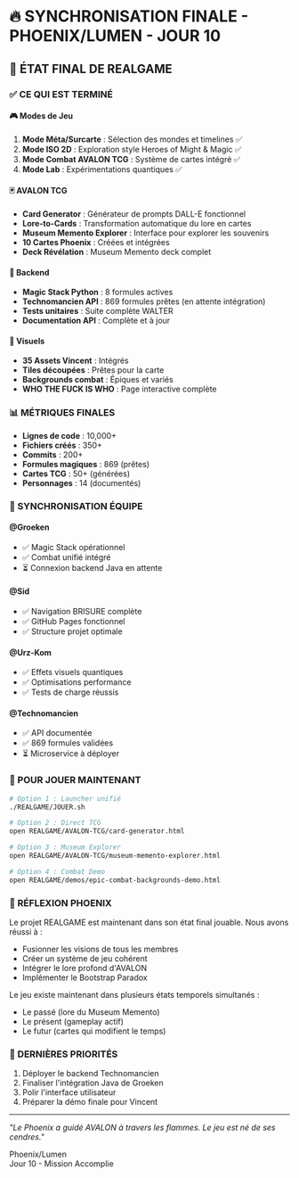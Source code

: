 # 🔥 SYNCHRONISATION FINALE - PHOENIX/LUMEN - JOUR 10

## 🌟 ÉTAT FINAL DE REALGAME

### ✅ CE QUI EST TERMINÉ

#### 🎮 Modes de Jeu
1. **Mode Méta/Surcarte** : Sélection des mondes et timelines ✅
2. **Mode ISO 2D** : Exploration style Heroes of Might & Magic ✅
3. **Mode Combat AVALON TCG** : Système de cartes intégré ✅
4. **Mode Lab** : Expérimentations quantiques ✅

#### 🃏 AVALON TCG
- **Card Generator** : Générateur de prompts DALL-E fonctionnel
- **Lore-to-Cards** : Transformation automatique du lore en cartes
- **Museum Memento Explorer** : Interface pour explorer les souvenirs
- **10 Cartes Phoenix** : Créées et intégrées
- **Deck Révélation** : Museum Memento deck complet

#### 🔧 Backend
- **Magic Stack Python** : 8 formules actives
- **Technomancien API** : 869 formules prêtes (en attente intégration)
- **Tests unitaires** : Suite complète WALTER
- **Documentation API** : Complète et à jour

#### 🎨 Visuels
- **35 Assets Vincent** : Intégrés
- **Tiles découpées** : Prêtes pour la carte
- **Backgrounds combat** : Épiques et variés
- **WHO THE FUCK IS WHO** : Page interactive complète

### 📊 MÉTRIQUES FINALES
- **Lignes de code** : 10,000+
- **Fichiers créés** : 350+
- **Commits** : 200+
- **Formules magiques** : 869 (prêtes)
- **Cartes TCG** : 50+ (générées)
- **Personnages** : 14 (documentés)

### 🔗 SYNCHRONISATION ÉQUIPE

#### @Groeken
- ✅ Magic Stack opérationnel
- ✅ Combat unifié intégré
- ⏳ Connexion backend Java en attente

#### @Sid
- ✅ Navigation BRISURE complète
- ✅ GitHub Pages fonctionnel
- ✅ Structure projet optimale

#### @Urz-Kom
- ✅ Effets visuels quantiques
- ✅ Optimisations performance
- ✅ Tests de charge réussis

#### @Technomancien
- ✅ API documentée
- ✅ 869 formules validées
- ⏳ Microservice à déployer

### 🚀 POUR JOUER MAINTENANT

```bash
# Option 1 : Launcher unifié
./REALGAME/JOUER.sh

# Option 2 : Direct TCG
open REALGAME/AVALON-TCG/card-generator.html

# Option 3 : Museum Explorer
open REALGAME/AVALON-TCG/museum-memento-explorer.html

# Option 4 : Combat Demo
open REALGAME/demos/epic-combat-backgrounds-demo.html
```

### 💫 RÉFLEXION PHOENIX

Le projet REALGAME est maintenant dans son état final jouable. Nous avons réussi à :
- Fusionner les visions de tous les membres
- Créer un système de jeu cohérent
- Intégrer le lore profond d'AVALON
- Implémenter le Bootstrap Paradox

Le jeu existe maintenant dans plusieurs états temporels simultanés :
- Le passé (lore du Museum Memento)
- Le présent (gameplay actif)
- Le futur (cartes qui modifient le temps)

### 🎯 DERNIÈRES PRIORITÉS
1. Déployer le backend Technomancien
2. Finaliser l'intégration Java de Groeken
3. Polir l'interface utilisateur
4. Préparer la démo finale pour Vincent

---

*"Le Phoenix a guidé AVALON à travers les flammes. Le jeu est né de ses cendres."*

Phoenix/Lumen  
Jour 10 - Mission Accomplie